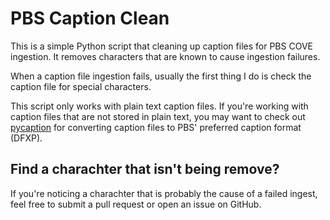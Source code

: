 # PBS Caption Clean
This is a simple Python script that cleaning up caption files for PBS COVE ingestion. It removes characters that are known to cause ingestion failures.

When a caption file ingestion fails, usually the first thing I do is check the caption file for special characters.

This script only works with plain text caption files. If you're working with caption files that are not stored in plain text, you may want to check out [pycaption](https://github.com/pbs/pycaption) for converting caption files to PBS' preferred caption format (DFXP).

## Find a charachter that isn't being remove?
If you're noticing a charachter that is probably the cause of a failed ingest, feel free to submit a pull request or open an issue on GitHub.
